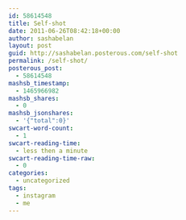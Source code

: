 ```yaml
---
id: 58614548
title: Self-shot
date: 2011-06-26T08:42:18+00:00
author: sashabelan
layout: post
guid: http://sashabelan.posterous.com/self-shot
permalink: /self-shot/
posterous_post:
  - 58614548
mashsb_timestamp:
  - 1465966982
mashsb_shares:
  - 0
mashsb_jsonshares:
  - '{"total":0}'
swcart-word-count:
  - 1
swcart-reading-time:
  - less then a minute
swcart-reading-time-raw:
  - 0
categories:
  - uncategorized
tags:
  - instagram
  - me
---
```

[](http://instagr.am/p/Gas9G/)